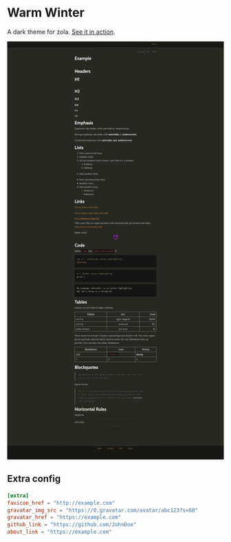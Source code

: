 # Warm Winter

A dark theme for zola. [See it in action](https://mattyrad.github.io/zola-warm-winter/).

![sample](/sample.png)

## Extra config

```toml
[extra]
favicon_href = "http://example.com"
gravatar_img_src = "https://0.gravatar.com/avatar/abc123?s=60"
gravatar_href = "https://example.com"
github_link = "https://github.com/JohnDoe"
about_link = "https://example.com"
```

